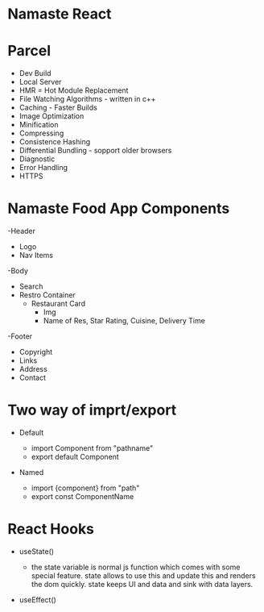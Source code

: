 # Namaste React



# Parcel
- Dev Build
- Local Server
- HMR = Hot Module Replacement
- File Watching Algorithms - written in c++
- Caching - Faster Builds
- Image Optimization
- Minification
- Compressing
- Consistence Hashing
- Differential Bundling - sopport older browsers
- Diagnostic
- Error Handling
- HTTPS

# Namaste Food App Components
-Header
  - Logo
  - Nav Items

-Body
  - Search
  - Restro Container
    - Restaurant Card
      - Img
      - Name of Res, Star Rating, Cuisine, Delivery Time

-Footer
  - Copyright
  - Links
  - Address
  - Contact

# Two way of imprt/export
  - Default
    - import Component from "pathname"
    - export default Component

  - Named
    - import {component} from "path"
    - export const ComponentName  

# React Hooks
  - useState()
    - the state variable is normal js function which comes with some special feature. state allows to use this and update this and renders the dom quickly. state keeps UI and data and sink with data layers.

  - useEffect()

